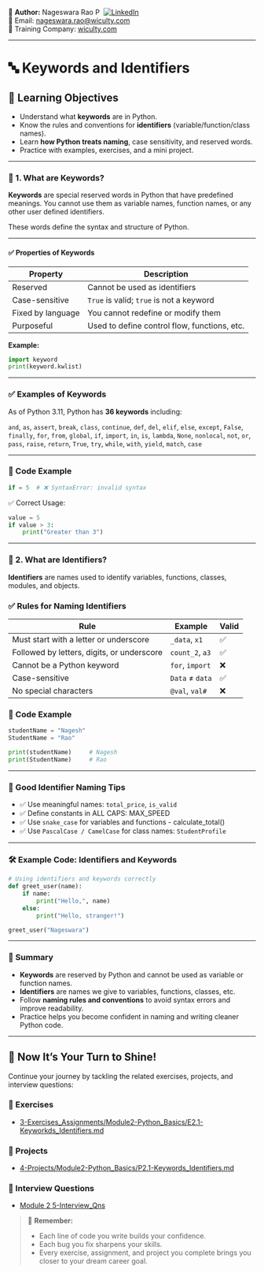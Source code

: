 👤 **Author:** Nageswara Rao P &nbsp;[![LinkedIn](https://img.shields.io/badge/LinkedIn-%230077B5.svg?style=flat-square&logo=linkedin&logoColor=white)](https://www.linkedin.com/in/nageshvkn)  
📧 Email: [nageswara.rao@wiculty.com](mailto:nageswara.rao@wiculty.com)  
🏢 Training Company: [wiculty.com](https://wiculty.com)

---

# 🔤 Keywords and Identifiers

## 🎯 Learning Objectives
- Understand what **keywords** are in Python.
- Know the rules and conventions for **identifiers** (variable/function/class names).
- Learn **how Python treats naming**, case sensitivity, and reserved words.
- Practice with examples, exercises, and a mini project.

---

### 📘 1. What are Keywords?

**Keywords** are special reserved words in Python that have predefined meanings.
You cannot use them as variable names, function names, or any other user defined identifiers.

These words define the syntax and structure of Python.

---

#### ✅ Properties of Keywords

| Property          | Description                                    |
|------------------|------------------------------------------------|
| Reserved          | Cannot be used as identifiers                  |
| Case-sensitive    | `True` is valid; `true` is not a keyword       |
| Fixed by language | You cannot redefine or modify them             |
| Purposeful        | Used to define control flow, functions, etc.   |

**Example:**

```python
import keyword
print(keyword.kwlist)
```

---
### ✅ Examples of Keywords

As of Python 3.11, Python has **36 keywords** including:

`and`, `as`, `assert`, `break`, `class`, `continue`, `def`, `del`, `elif`, `else`, `except`, `False`, `finally`, `for`, `from`, `global`, `if`, `import`, `in`, `is`, `lambda`, `None`, `nonlocal`, `not`, `or`, `pass`, `raise`, `return`, `True`, `try`, `while`, `with`, `yield`, `match`, `case`

---

### 🧪 Code Example
```python
if = 5  # ❌ SyntaxError: invalid syntax
```

✅ Correct Usage:
```python
value = 5
if value > 3:
    print("Greater than 3")
```

---

### 📘 2. What are Identifiers?

**Identifiers** are names used to identify variables, functions, classes, modules, and objects.

### ✅ Rules for Naming Identifiers

| Rule                                      | Example           | Valid |
|-------------------------------------------|-------------------|-------|
| Must start with a letter or underscore    | `_data`, `x1`     | ✅    |
| Followed by letters, digits, or underscore| `count_2`, `a3`   | ✅    |
| Cannot be a Python keyword                | `for`, `import`   | ❌    |
| Case-sensitive                            | `Data` ≠ `data`   | ✅    |
| No special characters                     | `@val`, `val#`    | ❌    |

### 🧪 Code Example
```python
studentName = "Nagesh"
StudentName = "Rao"

print(studentName)     # Nagesh
print(StudentName)     # Rao
```

---

### 🧠 Good Identifier Naming Tips

- ✅ Use meaningful names: `total_price`, `is_valid`
- ✅ Define constants in ALL CAPS: MAX_SPEED
- ✅ Use `snake_case` for variables and functions - calculate_total()
- ✅ Use `PascalCase / CamelCase` for class names: `StudentProfile`

---

### 🛠️ Example Code: Identifiers and Keywords

```python
# Using identifiers and keywords correctly
def greet_user(name):
    if name:
        print("Hello,", name)
    else:
        print("Hello, stranger!")

greet_user("Nageswara")
```
---

### 🧠 Summary

- **Keywords** are reserved by Python and cannot be used as variable or function names.
- **Identifiers** are names we give to variables, functions, classes, etc.
- Follow **naming rules and conventions** to avoid syntax errors and improve readability.
- Practice helps you become confident in naming and writing cleaner Python code.

---

## 🔔 Now It’s Your Turn to Shine!

Continue your journey by tackling the related exercises, projects, and interview questions:

### 🎯 Exercises
- [3-Exercises_Assignments/Module2-Python_Basics/E2.1-Keyworkds_Identifiers.md](../../3-Exercises_Assignments/Module2-Python_Basics/E2.1-Keywords_Identifiers.md)

### 🔨 Projects
- [4-Projects/Module2-Python_Basics/P2.1-Keywords_Identifiers.md](../../4-Projects/Module2-Python_Basics/P2.1-Keywords_Identifiers.md)

### 💼 Interview Questions
- [Module 2 5-Interview_Qns](../../5-Interview_Qns)

> 🚀 **Remember:**  
> - Each line of code you write builds your confidence.  
> - Each bug you fix sharpens your skills.  
> - Every exercise, assignment, and project you complete brings you closer to your dream career goal.  
